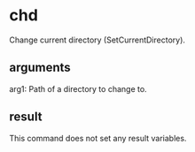 # chd

Change current directory (SetCurrentDirectory).

## arguments

arg1: Path of a directory to change to.

## result

This command does not set any result variables.
